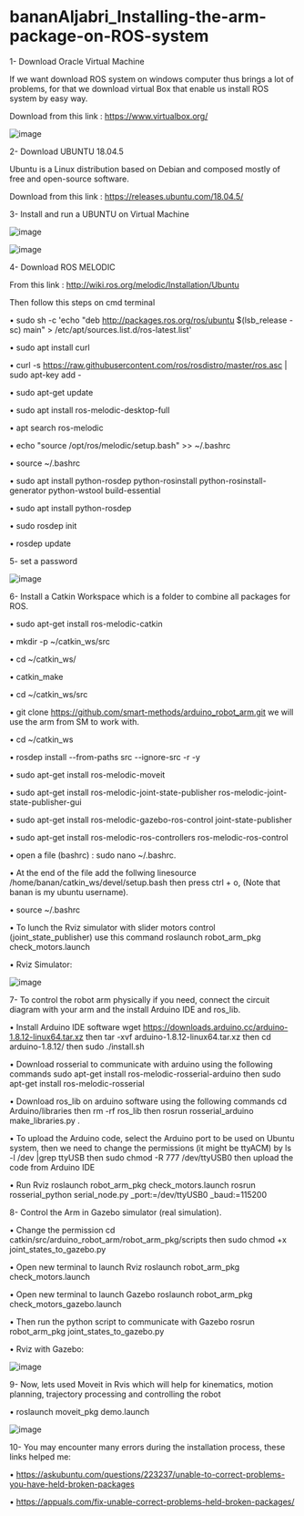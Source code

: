 # bananAljabri_Installing-the-arm-package-on-ROS-system

1-	Download Oracle Virtual Machine 

If we want download ROS system on windows computer thus brings a lot of problems, for that we download virtual Box that enable us install ROS system by easy way.

Download from this link : https://www.virtualbox.org/
 
 ![image](https://user-images.githubusercontent.com/81714161/130367382-f8298601-64f9-4f0a-bfd2-41d62e672899.png)

 
2-	Download UBUNTU 18.04.5

Ubuntu is a Linux distribution based on Debian and composed mostly of free and open-source software.

Download from this link : https://releases.ubuntu.com/18.04.5/

3-	Install and run a UBUNTU on Virtual Machine
  
  ![image](https://user-images.githubusercontent.com/81714161/130367399-e4af6184-d047-433d-9e85-f4e80604e882.png)

 ![image](https://user-images.githubusercontent.com/81714161/130367444-2d410855-6f9b-41a4-9d53-280186ec8dfa.png)


4-	Download ROS MELODIC

From this link : http://wiki.ros.org/melodic/Installation/Ubuntu

Then follow this steps on cmd  terminal 

•	sudo sh -c 'echo "deb http://packages.ros.org/ros/ubuntu $(lsb_release -sc) main" > /etc/apt/sources.list.d/ros-latest.list'

•	sudo apt install curl

•	curl -s https://raw.githubusercontent.com/ros/rosdistro/master/ros.asc | sudo apt-key add -

•	sudo apt-get update

•	sudo apt install ros-melodic-desktop-full

•	apt search ros-melodic

•	echo "source /opt/ros/melodic/setup.bash" >> ~/.bashrc

•	source ~/.bashrc

•	sudo apt install python-rosdep python-rosinstall python-rosinstall-generator python-wstool build-essential

•	sudo apt install python-rosdep

•	sudo rosdep init

•	rosdep update


5-	set a password

![image](https://user-images.githubusercontent.com/81714161/130367455-5adaa04c-c1c9-4775-a215-884ad85ba743.png)

 
6-	 Install a Catkin Workspace which is a folder to combine all packages for ROS.

•	sudo apt-get install ros-melodic-catkin

•	mkdir -p ~/catkin_ws/src

•	cd ~/catkin_ws/

•	catkin_make

•	cd ~/catkin_ws/src

•	git clone https://github.com/smart-methods/arduino_robot_arm.git we will use the arm from SM to work with.

•	cd ~/catkin_ws

•	rosdep install --from-paths src --ignore-src -r -y

•	sudo apt-get install ros-melodic-moveit

•	sudo apt-get install ros-melodic-joint-state-publisher ros-melodic-joint-state-publisher-gui

•	sudo apt-get install ros-melodic-gazebo-ros-control joint-state-publisher

•	sudo apt-get install ros-melodic-ros-controllers ros-melodic-ros-control

•	open a file (bashrc) : sudo nano ~/.bashrc.

•	At the end of the file add the follwing linesource /home/banan/catkin_ws/devel/setup.bash then press ctrl + o, (Note that banan is my ubuntu username).

•	source ~/.bashrc

•	To lunch the Rviz simulator with slider motors control (joint_state_publisher) use this command roslaunch robot_arm_pkg check_motors.launch

•	Rviz Simulator:

![image](https://user-images.githubusercontent.com/81714161/130367499-783cbb4d-b90d-444a-a030-2645fbd41df2.png)


 
7-	To control the robot arm physically if you need, connect the circuit diagram with your arm and the install Arduino IDE and ros_lib.

•	  Install Arduino IDE software wget https://downloads.arduino.cc/arduino-1.8.12-linux64.tar.xz then tar -xvf arduino-1.8.12-linux64.tar.xz then cd arduino-1.8.12/ then sudo ./install.sh

•	Download rosserial to communicate with arduino using the following commands sudo apt-get install ros-melodic-rosserial-arduino then sudo apt-get install ros-melodic-rosserial

•	Download ros_lib on arduino software using the following commands cd Arduino/libraries then rm -rf ros_lib then rosrun rosserial_arduino make_libraries.py .

•	To upload the Arduino code, select the Arduino port to be used on Ubuntu system, then we need to change the permissions (it might be ttyACM) by ls -l /dev |grep ttyUSB then sudo chmod -R 777 /dev/ttyUSB0 then upload the code from Arduino IDE

•	Run Rviz roslaunch robot_arm_pkg check_motors.launch rosrun rosserial_python serial_node.py _port:=/dev/ttyUSB0 _baud:=115200


8-	 Control the Arm in Gazebo simulator (real simulation).

•	Change the permission cd catkin/src/arduino_robot_arm/robot_arm_pkg/scripts then sudo chmod +x joint_states_to_gazebo.py

•	Open new terminal to launch Rviz roslaunch robot_arm_pkg check_motors.launch

•	Open new terminal to launch Gazebo roslaunch robot_arm_pkg check_motors_gazebo.launch

•	Then run the python script to communicate with Gazebo rosrun robot_arm_pkg joint_states_to_gazebo.py

•	Rviz with Gazebo:

![image](https://user-images.githubusercontent.com/81714161/130367530-b416183f-ffdf-4735-943e-a17dfe89607f.png)

 

9-	Now, lets used Moveit in Rvis which will help for kinematics, motion planning, trajectory processing and controlling the robot

•	roslaunch moveit_pkg demo.launch
 
 ![image](https://user-images.githubusercontent.com/81714161/130367610-602e04d5-6c06-496a-9f8d-1db7b4d9bf4a.png)


10-	You may encounter many errors during the installation process, these links helped me:

•	https://askubuntu.com/questions/223237/unable-to-correct-problems-you-have-held-broken-packages

•	https://appuals.com/fix-unable-correct-problems-held-broken-packages/

